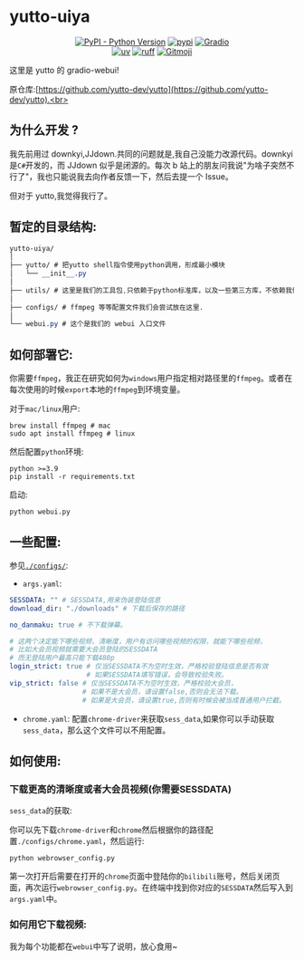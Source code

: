 # yutto-uiya

<p align="center">
   <a href="https://python.org/" target="_blank"><img alt="PyPI - Python Version" src="https://img.shields.io/pypi/pyversions/moelib?logo=python&style=flat-square"></a>
   <a href="https://pypi.org/project/moelib/" target="_blank"><img src="https://img.shields.io/pypi/v/moelib?style=flat-square" alt="pypi"></a>
    <a href="https://gradio.app/" target="_blank"><img alt="Gradio" src="https://img.shields.io/badge/Gradio-%20%F0%9F%92%BB-blue?style=flat-square"></a>
   <br/>
   <a href="https://github.com/astral-sh/uv"><img alt="uv" src="https://img.shields.io/endpoint?url=https://raw.githubusercontent.com/astral-sh/uv/main/assets/badge/v0.json&style=flat-square"></a>
   <a href="https://github.com/astral-sh/ruff"><img alt="ruff" src="https://img.shields.io/endpoint?url=https://raw.githubusercontent.com/astral-sh/ruff/main/assets/badge/v2.json&style=flat-square"></a>
   <a href="https://gitmoji.dev"><img alt="Gitmoji" src="https://img.shields.io/badge/gitmoji-%20😜%20😍-FFDD67?style=flat-square"></a>
   <br/>
</p>

这里是 yutto 的 gradio-webui!<br>

原仓库:[https://github.com/yutto-dev/yutto](https://github.com/yutto-dev/yutto).<br>

## 为什么开发 ?​

我先前用过 downkyi,JJdown.共同的问题就是,我自己没能力改源代码。downkyi 是`C#`开发的，而 JJdown 似乎是闭源的。每次 b 站上的朋友问我说"为啥子突然不行了"，我也只能说我去向作者反馈一下，然后去提一个 Issue。<br>

但对于 yutto,我觉得我行了。<br>

## 暂定的目录结构:

```css
yutto-uiya/
│
├── yutto/ # 把yutto shell指令使用python调用，形成最小模块
│   └── __init__.py
│
├── utils/ # 这里是我们的工具包,只依赖于python标准库，以及一些第三方库，不依赖我们自己写的代码
│
├── configs/ # ffmpeg 等等配置文件我们会尝试放在这里.
│
└── webui.py # 这个是我们的 webui 入口文件
```
## 如何部署它:

你需要`ffmpeg`，我正在研究如何为`windows`用户指定相对路径里的`ffmpeg`。或者在每次使用的时候`export`本地的`ffmpeg`到环境变量。<br>

对于`mac/linux`用户:<br>

```shell
brew install ffmpeg # mac
sudo apt install ffmpeg # linux
```

然后配置`python`环境:<br>

```shell
python >=3.9
pip install -r requirements.txt
```

启动:<br>

```shell
python webui.py
```

## 一些配置:

参见[`./configs/`](https://github.com/MrXnneHang/yutto-uiya/tree/gradio-webui/configs):<br>

- `args.yaml`:
```yaml
SESSDATA: "" # SESSDATA,用来伪装登陆信息
download_dir: "./downloads" # 下载后保存的路径

no_danmaku: true # 不下载弹幕。

# 这两个决定能下哪些视频，清晰度，用户有访问哪些视频的权限，就能下哪些视频，
# 比如大会员视频就需要大会员登陆的SESSDATA
# 而无登陆用户最高只能下载480p
login_strict: true # 仅当SESSDATA不为空时生效，严格校验登陆信息是否有效
                   # 如果SESSDATA填写错误，会导致校验失败。
vip_strict: false # 仅当SESSDATA不为空时生效，严格校验大会员，
                  # 如果不是大会员，请设置false,否则会无法下载。
                  # 如果是大会员，请设置true,否则有时候会被当成普通用户拦截。

```

- `chrome.yaml`: 配置`chrome-driver`来获取`sess_data`,如果你可以手动获取`sess_data`，那么这个文件可以不用配置。<br>

## 如何使用:

### 下载更高的清晰度或者大会员视频(你需要SESSDATA)

`sess_data`的获取:<br>

你可以先下载`chrome-driver`和`chrome`然后根据你的路径配置`./configs/chrome.yaml`，然后运行:<br>

```shell
python webrowser_config.py
```

第一次打开后需要在打开的`chrome`页面中登陆你的`bilibili`账号，然后关闭页面，再次运行`webrowser_config.py`。在终端中找到你对应的`SESSDATA`然后写入到`args.yaml`中。<br>

### 如何用它下载视频:

我为每个功能都在`webui`中写了说明，放心食用~<br>
